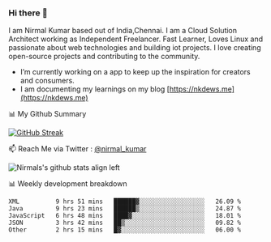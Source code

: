 ### Hi there 👋

 I am Nirmal Kumar based out of India,Chennai. I am a Cloud Solution Architect working as Independent Freelancer. Fast Learner, Loves Linux and passionate about web technologies and building iot projects. I love creating open-source projects and contributing to the community.

- I’m currently working on a app to keep up the inspiration for creators and consumers.
- I am documenting my learnings on my blog [https://nkdews.me](https://nkdews.me)


📊 My Github Summary

[![GitHub Streak](https://github-readme-streak-stats.herokuapp.com?user=nk-gears&theme=dark&hide_border=true&date_format=M%20j%5B%2C%20Y%5D)](https://git.io/streak-stats)


📫 Reach Me via  Twitter : [@nirmal_kumar](https://twitter.com/nirmal_kumar)

![Nirmals's github stats align left](https://github-readme-stats.vercel.app/api?username=nk-gears&show_icons=true)


📊 Weekly development breakdown

<!--START_SECTION:waka-->
```text
XML          9 hrs 51 mins   ██████▓░░░░░░░░░░░░░░░░░░   26.09 % 
Java         9 hrs 23 mins   ██████▒░░░░░░░░░░░░░░░░░░   24.87 % 
JavaScript   6 hrs 48 mins   ████▓░░░░░░░░░░░░░░░░░░░░   18.01 % 
JSON         3 hrs 42 mins   ██▒░░░░░░░░░░░░░░░░░░░░░░   09.82 % 
Other        2 hrs 15 mins   █▓░░░░░░░░░░░░░░░░░░░░░░░   06.00 % 
```
<!--END_SECTION:waka-->


